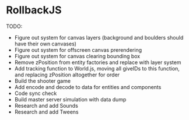 RollbackJS
==========

TODO:

- Figure out system for canvas layers (background and boulders should have their own canvases)
- Figure out system for offscreen canvas prerendering
- Figure out system for canvas clearing bounding box
- Remove zPosition from entity factories and replace with layer system
- Add tracking function to World.js, moving all giveIDs to this function, and replacing zPosition altogether for order
- Build the shooter game
- Add encode and decode to data for entities and components
- Code sync check
- Build master server simulation with data dump
- Research and add Sounds
- Research and add Tweens